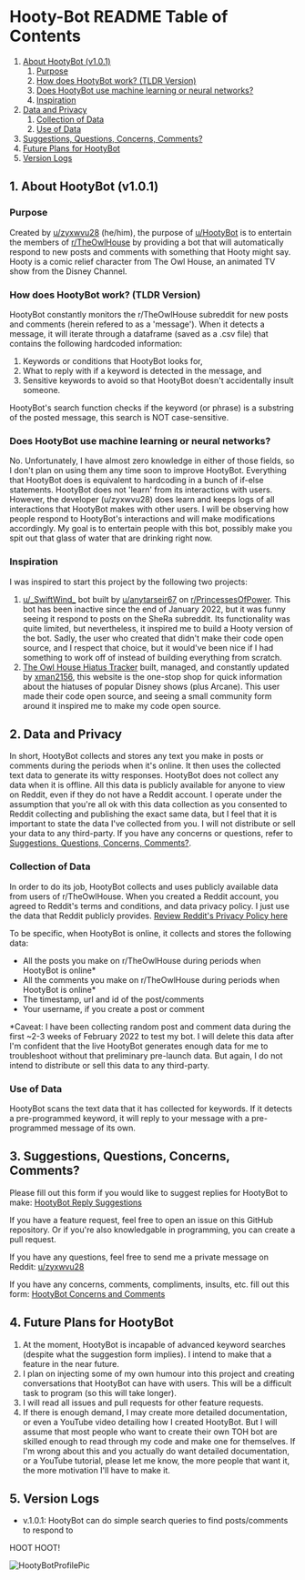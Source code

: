 # Hooty-Bot README Table of Contents
1. [About HootyBot (v1.0.1)](#About-HootyBot)
    1. [Purpose](#Purpose)
    2. [How does HootyBot work? (TLDR Version)](#1b)
    3. [Does HootyBot use machine learning or neural networks?](#1c)
    4. [Inspiration](#1d)
2. [Data and Privacy](#2)
    1. [Collection of Data](#2a)
    2. [Use of Data](#2b)
3. [Suggestions, Questions, Concerns, Comments?](#3) 
4. [Future Plans for HootyBot](#4)
5. [Version Logs](#5) 


## 1. About HootyBot (v1.0.1) <a name = "About-HootyBot"></a>

### Purpose <a name = "Purpose"></a>

Created by [u/zyxwvu28](https://www.reddit.com/user/zyxwvu28) (he/him), the purpose of [u/HootyBot](https://www.reddit.com/user/HootyBot) is to entertain the members of [r/TheOwlHouse](https://www.reddit.com/r/TheOwlHouse/) by providing a bot that will automatically respond to new posts and comments with something that Hooty might say. Hooty is a comic relief character from The Owl House, an animated TV show from the Disney Channel. 

### How does HootyBot work? (TLDR Version)<a name = "1b"></a>
HootyBot constantly monitors the r/TheOwlHouse subreddit for new posts and comments (herein refered to as a 'message'). When it detects a message, it will iterate through a dataframe (saved as a .csv file) that contains the following hardcoded information: 
1. Keywords or conditions that HootyBot looks for, 
2. What to reply with if a keyword is detected in the message, and
3. Sensitive keywords to avoid so that HootyBot doesn't accidentally insult someone. 

HootyBot's search function checks if the keyword (or phrase) is a substring of the posted message, this search is NOT case-sensitive. 

### Does HootyBot use machine learning or neural networks? <a name = "1c"></a>
No. Unfortunately, I have almost zero knowledge in either of those fields, so I don't plan on using them any time soon to improve HootyBot. Everything that HootyBot does is equivalent to hardcoding in a bunch of if-else statements. HootyBot does not 'learn' from its interactions with users. However, the developer (u/zyxwvu28) does learn and keeps logs of all interactions that HootyBot makes with other users. I will be observing how people respond to HootyBot's interactions and will make modifications accordingly. My goal is to entertain people with this bot, possibly make you spit out that glass of water that are drinking right now.

### Inspiration <a name = "1d"></a>
I was inspired to start this project by the following two projects:
1. [u/\_SwiftWind\_](https://www.reddit.com/user/_SwiftWind_/) bot built by [u/anytarseir67](https://www.reddit.com/u/anytarseir67/) on [r/PrincessesOfPower](https://www.reddit.com/r/PrincessesOfPower/). This bot has been inactive since the end of January 2022, but it was funny seeing it respond to posts on the SheRa subreddit. Its functionality was quite limited, but nevertheless, it inspired me to build a Hooty version of the bot. Sadly, the user who created that didn't make their code open source, and I respect that choice, but it would've been nice if I had something to work off of instead of building everything from scratch.
2. [The Owl House Hiatus Tracker](https://xman2156.github.io/TOH/) built, managed, and constantly updated by [xman2156](https://github.com/xman2156), this website is the one-stop shop for quick information about the hiatuses of popular Disney shows (plus Arcane). This user made their code open source, and seeing a small community form around it inspired me to make my code open source.

## 2. Data and Privacy <a name = "2"></a>

In short, HootyBot collects and stores any text you make in posts or comments during the periods when it's online. It then uses the collected text data to generate its witty responses. HootyBot does not collect any data when it is offline. All this data is publicly available for anyone to view on Reddit, even if they do not have a Reddit account. I operate under the assumption that you're all ok with this data collection as you consented to Reddit collecting and publishing the exact same data, but I feel that it is important to state the data I've collected from you. I will not distribute or sell your data to any third-party. If you have any concerns or questions, refer to [Suggestions, Questions, Concerns, Comments?](#3). 

### Collection of Data <a name = "2a"></a>
In order to do its job, HootyBot collects and uses publicly available data from users of r/TheOwlHouse. When you created a Reddit account, you agreed to Reddit's terms and conditions, and data privacy policy. I just use the data that Reddit publicly provides. [Review Reddit's Privacy Policy here](https://www.redditinc.com/policies/privacy-policy)

To be specific, when HootyBot is online, it collects and stores the following data:
- All the posts you make on r/TheOwlHouse during periods when HootyBot is online\*
- All the comments you make on r/TheOwlHouse during periods when HootyBot is online\*
- The timestamp, url and id of the post/comments 
- Your username, if you create a post or comment

\*Caveat: I have been collecting random post and comment data during the first ~2-3 weeks of February 2022 to test my bot. I will delete this data after I'm confident that the live HootyBot generates enough data for me to troubleshoot without that preliminary pre-launch data. But again, I do not intend to distribute or sell this data to any third-party.

### Use of Data <a name = "2b"></a>
HootyBot scans the text data that it has collected for keywords. If it detects a pre-programmed keyword, it will reply to your message with a pre-programmed message of its own. 

## 3. Suggestions, Questions, Concerns, Comments? <a name = "3"></a>

Please fill out this form if you would like to suggest replies for HootyBot to make: [HootyBot Reply Suggestions](https://forms.gle/sjyffCsL2KYrsxJe8)

If you have a feature request, feel free to open an issue on this GitHub repository. Or if you're also knowledgable in programming, you can create a pull request. 

If you have any questions, feel free to send me a private message on Reddit: [u/zyxwvu28](https://www.reddit.com/user/zyxwvu28)

If you have any concerns, comments, compliments, insults, etc. fill out this form: [HootyBot Concerns and Comments](https://forms.gle/9QrHUuPSNuRChTMz9)

## 4. Future Plans for HootyBot <a name = "4"></a>

1. At the moment, HootyBot is incapable of advanced keyword searches (despite what the suggestion form implies). I intend to make that a feature in the near future.
2. I plan on injecting some of my own humour into this project and creating conversations that HootyBot can have with users. This will be a difficult task to program (so this will take longer). 
3. I will read all issues and pull requests for other feature requests. 
4. If there is enough demand, I may create more detailed documentation, or even a YouTube video detailing how I created HootyBot. But I will assume that most people who want to create their own TOH bot are skilled enough to read through my code and make one for themselves. If I'm wrong about this and you actually do want detailed documentation, or a YouTube tutorial, please let me know, the more people that want it, the more motivation I'll have to make it.

## 5. Version Logs <a name = "5"></a>
- v.1.0.1: HootyBot can do simple search queries to find posts/comments to respond to


HOOT HOOT!

![HootyBotProfilePic](https://user-images.githubusercontent.com/73264072/154608142-969ef356-1a2c-4fd8-b9bd-41ea4d9c431f.png)
